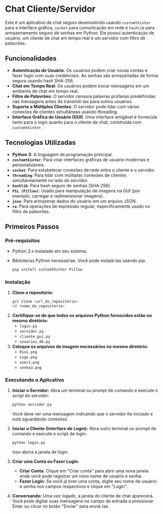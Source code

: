 # Chat Cliente/Servidor

Este é um aplicativo de chat seguro desenvolvido usando `customtkinter` para a interface gráfica, `socket` para comunicação em rede e `hashlib` para armazenamento seguro de senhas em Python. Ele possui autenticação de usuário, um cliente de chat em tempo real e um servidor com filtro de palavrões.

## Funcionalidades

* **Autenticação de Usuário**: Os usuários podem criar novas contas e fazer login com suas credenciais. As senhas são armazenadas de forma segura usando hash SHA-256.
* **Chat em Tempo Real**: Os usuários podem trocar mensagens em um ambiente de chat em tempo real.
* **Filtro de Palavrões**: O servidor censura palavras profanas predefinidas nas mensagens antes de transmiti-las para outros usuários.
* **Suporte a Múltiplos Clientes**: O servidor pode lidar com várias conexões de clientes simultâneas usando threading.
* **Interface Gráfica do Usuário (GUI)**: Uma interface amigável é fornecida tanto para o login quanto para o cliente de chat, construída com `customtkinter`.

## Tecnologias Utilizadas

* **Python 3**: A linguagem de programação principal.
* **`customtkinter`**: Para criar interfaces gráficas de usuário modernas e personalizáveis.
* **`socket`**: Para estabelecer conexões de rede entre o cliente e o servidor.
* **`threading`**: Para lidar com múltiplas conexões de clientes simultaneamente no lado do servidor.
* **`hashlib`**: Para hash seguro de senhas (SHA-256).
* **`PIL (Pillow)`**: Usado para manipulação de imagens na GUI (por exemplo, carregar e redimensionar imagens).
* **`json`**: Para armazenar dados do usuário em um arquivo JSON.
* **`re`**: Para operações de expressão regular, especificamente usado no filtro de palavrões.

## Primeiros Passos

### Pré-requisitos

* Python 3.x instalado em seu sistema.
* Bibliotecas Python necessárias. Você pode instalá-las usando pip:

    ```bash
    pip install customtkinter Pillow
    ```

### Instalação

1.  **Clone o repositório:**
    ```bash
    git clone <url_do_repositorio>
    cd <nome_do_repositorio>
    ```
2.  **Certifique-se de que todos os arquivos Python fornecidos estão no mesmo diretório:**
    * `login.py`
    * `servidor.py`
    * `cliente_gui.py`
    * `usuarios_db.py`
3.  **Coloque os arquivos de imagem necessários no mesmo diretório:**
    * `Rio1.png`
    * `Logo.png`
    * `user2.png`
    * `senha3.png`

### Executando o Aplicativo

1.  **Iniciar o Servidor:**
    Abra um terminal ou prompt de comando e execute o script do servidor:

    ```bash
    python servidor.py
    ```
    Você deve ver uma mensagem indicando que o servidor foi iniciado e está aguardando conexões.
2.  **Iniciar o Cliente (Interface de Login):**
    Abra outro terminal ou prompt de comando e execute o script de login:

    ```bash
    python login.py
    ```
    Isso abrirá a janela de login.
3.  **Criar uma Conta ou Fazer Login:**
    * **Criar Conta**: Clique em "Criar conta" para abrir uma nova janela onde você pode registrar um novo nome de usuário e senha.
    * **Fazer Login**: Se você já tiver uma conta, digite seu nome de usuário e senha nos campos respectivos e clique em "Login".
4.  **Conversando:**
    Uma vez logado, a janela do cliente de chat aparecerá. Você pode digitar suas mensagens no campo de entrada e pressionar Enter ou clicar no botão "Enviar" para enviá-las.

